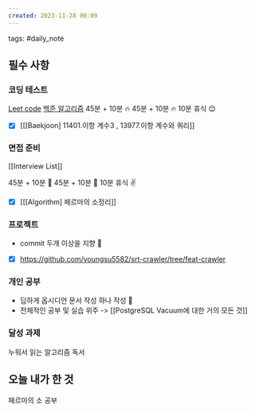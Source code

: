 ```yaml
---  
created: 2023-11-28 00:09  
---  
```

tags: #daily_note  
  
## 필수 사항
### 코딩 테스트
[Leet code](https://leetcode.com/problemset/algorithms/?difficulty=MEDIUM&page=1&status=NOT_STARTED)
[백준 알고리즘](https://devjeong.com/algorithm/algorithm-1/#%EC%BD%94%EB%94%A9-%ED%85%8C%EC%8A%A4%ED%8A%B8-%EB%8C%80%EB%B9%84-%EB%B0%B1%EC%A4%80-%EB%AC%B8%EC%A0%9C-%EC%B6%94%EC%B2%9C) 
45분 + 10분 🔥
45분 + 10분 🔥
10분 휴식 😌
- [x] [[[Baekjoon] 11401.이항 계수3 , 13977.이항 계수와 쿼리]]

### 면접 준비
[[Interview List]]

45분 + 10분 🔎
45분 + 10분 🔎
10분 휴식 ✌️
- [x] [[[Algorithm] 페르마의 소정리]]

### 프로젝트
- commit 두개 이상을 지향 🤟
- [x] https://github.com/youngsu5582/srt-crawler/tree/feat-crawler

### 개인 공부
- 딥하게 옵시디언 문서 작성 하나 작성 🧐
- 전체적인 공부 및 실습 위주
-> [[PostgreSQL Vacuum에 대한 거의 모든 것]]


### 달성 과제

누워서 읽는 알고리즘 독서
## 오늘 내가 한 것

페르마의 소 공부